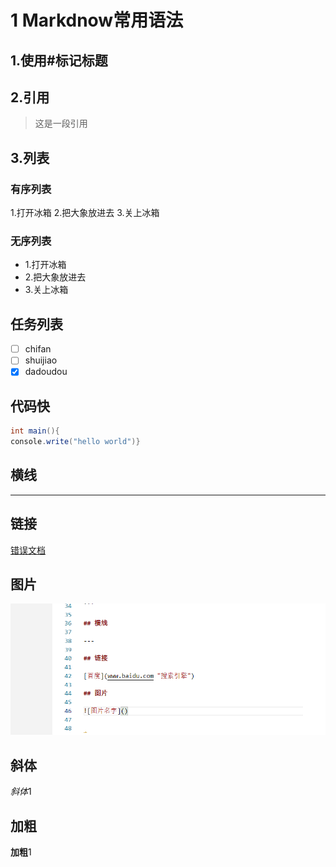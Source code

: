 # 1 Markdnow常用语法

## 1.使用#标记标题  

## 2.引用

>这是一段引用

## 3.列表

### 有序列表

1.打开冰箱
2.把大象放进去
3.关上冰箱

### 无序列表

- 1.打开冰箱
- 2.把大象放进去
- 3.关上冰箱

## 任务列表

- [ ] chifan  
- [ ] shuijiao
- [x] dadoudou

## 代码快

```csharp
int main(){
console.write("hello world")}
```

## 横线

---

## 链接

[错误文档](https://www.jianshu.com/p/51523a1c6fe1)

## 图片

![图片名字](/图片\实例图片1.png)

## 斜体

*斜体*1

## 加粗

**加粗**1
